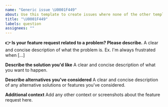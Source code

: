 ```yaml
---
name: "Generic issue \U0001F449"
about: Use this template to create issues where none of the other templates apply
title: "\U0001F449"
labels: question
assignees: ""
---
```


**👉 Is your feature request related to a problem? Please describe.**
A clear and concise description of what the problem is. Ex. I'm always frustrated when [...]

**Describe the solution you'd like**
A clear and concise description of what you want to happen.

**Describe alternatives you've considered**
A clear and concise description of any alternative solutions or features you've considered.

**Additional context**
Add any other context or screenshots about the feature request here.
